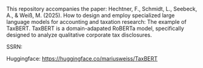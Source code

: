 This repository accompanies the paper: Hechtner, F., Schmidt, L., Seebeck, A., & Weiß, M. (2025). How to design and employ specialized large language models for accounting and taxation research: The example of TaxBERT. TaxBERT is a domain-adapated RoBERTa model, specifically designed to analyze qualitative corporate tax disclosures.

SSRN:

Huggingface: https://huggingface.co/mariusweiss/TaxBERT

<!--
**TaxBERT/TaxBERT** is a ✨ _special_ ✨ repository because its `README.md` (this file) appears on your GitHub profile.

Here are some ideas to get you started:

- 🔭 I’m currently working on ...
- 🌱 I’m currently learning ...
- 👯 I’m looking to collaborate on ...
- 🤔 I’m looking for help with ...
- 💬 Ask me about ...
- 📫 How to reach me: ...
- 😄 Pronouns: ...
- ⚡ Fun fact: ...
-->
